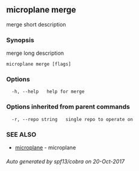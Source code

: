 ## microplane merge

merge short description

### Synopsis


merge
                long
                description

```
microplane merge [flags]
```

### Options

```
  -h, --help   help for merge
```

### Options inherited from parent commands

```
  -r, --repo string   single repo to operate on
```

### SEE ALSO
* [microplane](microplane.md)	 - microplane

###### Auto generated by spf13/cobra on 20-Oct-2017
